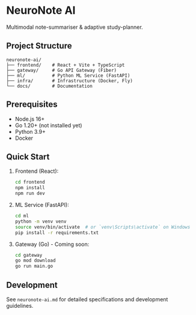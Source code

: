 # NeuroNote AI

Multimodal note-summariser & adaptive study-planner.

## Project Structure

```
neuronote-ai/
├── frontend/    # React + Vite + TypeScript
├── gateway/     # Go API Gateway (Fiber)
├── ml/          # Python ML Service (FastAPI)
├── infra/       # Infrastructure (Docker, Fly)
└── docs/        # Documentation
```

## Prerequisites

- Node.js 16+
- Go 1.20+ (not installed yet)
- Python 3.9+
- Docker

## Quick Start

1. Frontend (React):
   ```bash
   cd frontend
   npm install
   npm run dev
   ```

2. ML Service (FastAPI):
   ```bash
   cd ml
   python -m venv venv
   source venv/bin/activate  # or `venv\Scripts\activate` on Windows
   pip install -r requirements.txt
   ```

3. Gateway (Go) - Coming soon:
   ```bash
   cd gateway
   go mod download
   go run main.go
   ```

## Development

See `neuronote-ai.md` for detailed specifications and development guidelines. 